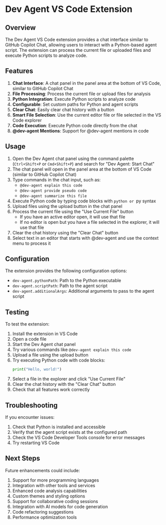 # Dev Agent VS Code Extension

## Overview

The Dev Agent VS Code extension provides a chat interface similar to GitHub Copilot Chat, allowing users to interact with a Python-based agent script. The extension can process the current file or uploaded files and execute Python scripts to analyze code.

## Features

1. **Chat Interface**: A chat panel in the panel area at the bottom of VS Code, similar to GitHub Copilot Chat
2. **File Processing**: Process the current file or upload files for analysis
3. **Python Integration**: Execute Python scripts to analyze code
4. **Configurable**: Set custom paths for Python and agent scripts
5. **Clear Chat**: Easily clear chat history with a button
6. **Smart File Selection**: Use the current editor file or file selected in the VS Code explorer
7. **Code Execution**: Execute Python code directly from the chat
8. **@dev-agent Mentions**: Support for @dev-agent mentions in code

## Usage

1. Open the Dev Agent chat panel using the command palette (`Ctrl+Shift+P` or `Cmd+Shift+P`) and search for "Dev Agent: Start Chat"
2. The chat panel will open in the panel area at the bottom of VS Code (similar to GitHub Copilot Chat)
3. Type commands in the chat input, such as:
   - `@dev-agent explain this code`
   - `@dev-agent provide pseudo code`
   - `@dev-agent summarize this file`
4. Execute Python code by typing code blocks with ```python or ```py syntax
5. Upload files using the upload button in the chat panel
6. Process the current file using the "Use Current File" button
   - If you have an active editor open, it will use that file
   - If no editor is open but you have a file selected in the explorer, it will use that file
7. Clear the chat history using the "Clear Chat" button
8. Select text in an editor that starts with @dev-agent and use the context menu to process it

## Configuration

The extension provides the following configuration options:

- `dev-agent.pythonPath`: Path to the Python executable
- `dev-agent.scriptPath`: Path to the agent script
- `dev-agent.additionalArgs`: Additional arguments to pass to the agent script

## Testing

To test the extension:

1. Install the extension in VS Code
2. Open a code file
3. Start the Dev Agent chat panel
4. Try various commands like `@dev-agent explain this code`
5. Upload a file using the upload button
6. Try executing Python code with code blocks:
   ```python
   print("Hello, world!")
   ```
7. Select a file in the explorer and click "Use Current File"
8. Clear the chat history with the "Clear Chat" button
9. Check that all features work correctly

## Troubleshooting

If you encounter issues:

1. Check that Python is installed and accessible
2. Verify that the agent script exists at the configured path
3. Check the VS Code Developer Tools console for error messages
4. Try restarting VS Code

## Next Steps

Future enhancements could include:

1. Support for more programming languages
2. Integration with other tools and services
3. Enhanced code analysis capabilities
4. Custom themes and styling options
5. Support for collaborative coding sessions
6. Integration with AI models for code generation
7. Code refactoring suggestions
8. Performance optimization tools